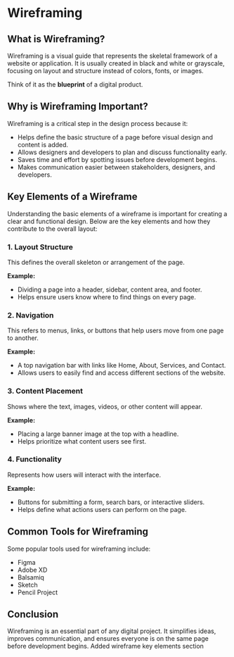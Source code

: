 # Wireframing

## What is Wireframing?

Wireframing is a visual guide that represents the skeletal framework of a website or application. It is usually created in black and white or grayscale, focusing on layout and structure instead of colors, fonts, or images.

Think of it as the **blueprint** of a digital product.

## Why is Wireframing Important?

Wireframing is a critical step in the design process because it:

- Helps define the basic structure of a page before visual design and content is added.
- Allows designers and developers to plan and discuss functionality early.
- Saves time and effort by spotting issues before development begins.
- Makes communication easier between stakeholders, designers, and developers.

## Key Elements of a Wireframe

Understanding the basic elements of a wireframe is important for creating a clear and functional design. Below are the key elements and how they contribute to the overall layout:

### 1. Layout Structure

This defines the overall skeleton or arrangement of the page.

**Example:**
- Dividing a page into a header, sidebar, content area, and footer.
- Helps ensure users know where to find things on every page.

### 2. Navigation

This refers to menus, links, or buttons that help users move from one page to another.

**Example:**
- A top navigation bar with links like Home, About, Services, and Contact.
- Allows users to easily find and access different sections of the website.

### 3. Content Placement

Shows where the text, images, videos, or other content will appear.

**Example:**
- Placing a large banner image at the top with a headline.
- Helps prioritize what content users see first.

### 4. Functionality

Represents how users will interact with the interface.

**Example:**
- Buttons for submitting a form, search bars, or interactive sliders.
- Helps define what actions users can perform on the page.

## Common Tools for Wireframing

Some popular tools used for wireframing include:

- Figma
- Adobe XD
- Balsamiq
- Sketch
- Pencil Project

## Conclusion

Wireframing is an essential part of any digital project. It simplifies ideas, improves communication, and ensures everyone is on the same page before development begins.
Added wireframe key elements section
